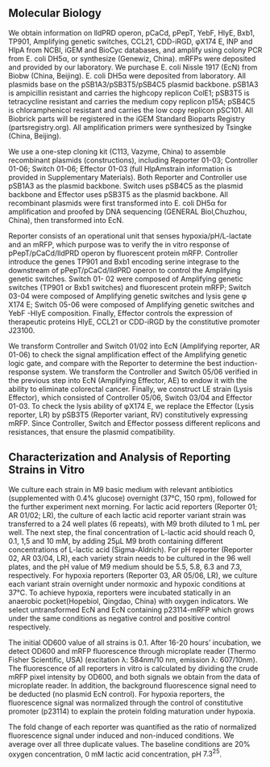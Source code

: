 ## Molecular Biology
We obtain information on lldPRD operon, pCaCd, pPepT, YebF, HlyE, Bxb1, TP901, Amplifying genetic switches, CCL21, CDD-iRGD, φX174 E, INP and HlpA from NCBI, iGEM and BioCyc databases, and amplify using colony PCR from E. coli DH5α, or synthesize (Genewiz, China). mRFPs were deposited and provided by our laboratory. We purchase E. coli Nissle 1917 (EcN) from Biobw (China, Beijing). E. coli DH5α were deposited from laboratory. All plasmids base on the pSB1A3/pSB3T5/pSB4C5 plasmid backbone. pSB1A3 is ampicillin resistant and carries the highcopy replicon ColE1; pSB3T5 is tetracycline resistant and carries the medium copy replicon p15A; pSB4C5 is chloramphenicol resistant and carries the low copy replicon pSC101. All Biobrick parts will be registered in the iGEM Standard Bioparts Registry (partsregistry.org). All amplification primers were synthesized by Tsingke (China, Beijing).

We use a one-step cloning kit (C113, Vazyme, China) to assemble recombinant plasmids (constructions), including Reporter 01-03; Controller 01-06; Switch 01-06; Effector 01-03 (full HlpAmstrain information is provided in Supplementary Materials). Both Reporter and Controller use pSB1A3 as the plasmid backbone. Switch uses pSB4C5 as the plasmid backbone and Effector uses pSB3T5 as the plasmid backbone. All recombinant plasmids were first transformed into E. coli DH5α for amplification and proofed by DNA sequencing (GENERAL Biol,Chuzhou, China), then transformed into EcN.

Reporter consists of an operational unit that senses hypoxia/pH/L-lactate and an mRFP, which purpose was to verify the in vitro response of pPepT/pCaCd/lldPRD operon by fluorescent protein mRFP. Controller introduce the genes TP901 and Bxb1 encoding serine integrase to the downstream of pPepT/pCaCd/lldPRD operon to control the Amplifying genetic switches. Switch 01- 02 were composed of Amplifying genetic switches (TP901 or Bxb1 switches) and fluorescent protein mRFP; Switch 03-04 were composed of Amplifying genetic switches and lysis gene φ X174 E; Switch 05-06 were composed of Amplifying genetic switches and YebF -HlyE composition. Finally, Effector controls the expression of therapeutic proteins HlyE, CCL21 or CDD-iRGD by the constitutive promoter J23100.

We transform Controller and Switch 01/02 into EcN (Amplifying reporter, AR 01-06) to check the signal amplification effect of the Amplifying genetic logic gate, and compare with the Reporter to determine the best induction-response system. We transform the Controller and Switch 05/06 verified in the previous step into EcN (Amplifying Effector, AE) to endow it with the ability to eliminate colorectal cancer. Finally, we construct LE strain (Lysis Effector), which consisted of Controller 05/06, Switch 03/04 and Effector 01-03. To check the lysis ability of φX174 E, we replace the Effector (Lysis reporter, LR) by pSB3T5 (Reporter variant, RV) constitutively expressing mRFP. Since Controller, Switch and Effector possess different replicons and resistances, that ensure the plasmid compatibility.

## Characterization and Analysis of Reporting Strains in Vitro

We culture each strain in M9 basic medium with relevant antibiotics (supplemented with 0.4% glucose) overnight (37℃, 150 rpm), followed for the further experiment next morning. For lactic acid reporters (Reporter 01; AR 01/02; LR), the culture of each lactic acid reporter variant strain was transferred to a 24 well plates (6 repeats), with M9 broth diluted to 1 mL per well. The next step, the final concentration of L-lactic acid should reach 0, 0.1, 1,5 and 10 mM, by adding 25μL M9 broth containing different concentrations of L-lactic acid (Sigma-Aldrich). For pH reporter (Reporter 02, AR 03/04, LR), each variety strain needs to be cultured in the 96 well plates, and the pH value of M9 medium should be 5.5, 5.8, 6.3 and 7.3, respectively. For hypoxia reporters (Reporter 03, AR 05/06, LR), we culture each variant strain overnight under normoxic and hypoxic conditions at 37℃. To achieve hypoxia, reporters were incubated statically in an anaerobic pocket(Hopebiol, Qingdao, China) with oxygen indicators. We select untransformed EcN and EcN containing p23114-mRFP which grows under the same conditions as negative control and positive control respectively.

The initial OD600 value of all strains is 0.1. After 16-20 hours’ incubation, we detect OD600 and mRFP fluorescence through microplate reader (Thermo Fisher Scientific, USA) (excitation λ: 584nm/10 nm, emission λ: 607/10nm). The fluorescence of all reporters in vitro is calculated by dividing the crude mRFP pixel intensity by OD600, and both signals we obtain from the data of microplate reader. In addition, the background fluorescence signal need to be deducted (no plasmid EcN control). For hypoxia reporters, the fluorescence signal was normalized through the control of constitutive promoter (p23114) to explain the protein folding maturation under hypoxia.

The fold change of each reporter was quantified as the ratio of normalized fluorescence signal under
induced and non-induced conditions. We average over all three duplicate values. The baseline
conditions are 20% oxygen concentration, 0 mM lactic acid concentration, pH $7.3^{25}$.